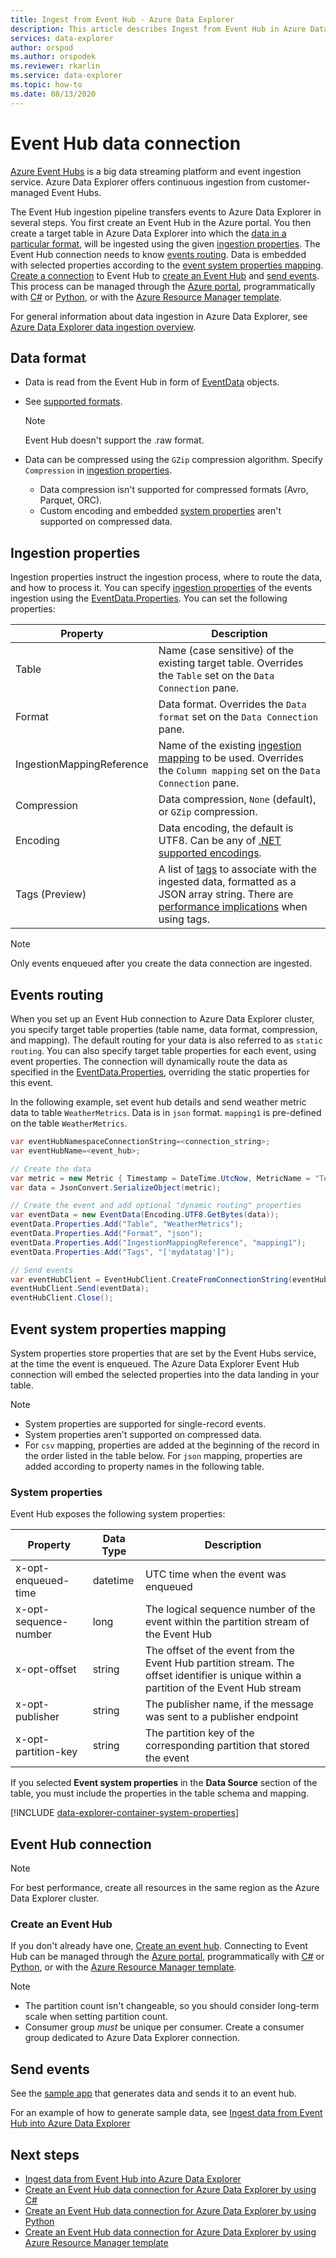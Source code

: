 ```yaml
---
title: Ingest from Event Hub - Azure Data Explorer
description: This article describes Ingest from Event Hub in Azure Data Explorer.
services: data-explorer
author: orspod
ms.author: orspodek
ms.reviewer: rkarlin
ms.service: data-explorer
ms.topic: how-to
ms.date: 08/13/2020
---
```

# Event Hub data connection

[Azure Event Hubs](/azure/event-hubs/event-hubs-about) is a big data streaming platform and event ingestion service. Azure Data Explorer offers continuous ingestion from customer-managed Event Hubs.

The Event Hub ingestion pipeline transfers events to Azure Data Explorer in several steps. You first create an Event Hub in the Azure portal. You then create a target table in Azure Data Explorer into which the [data in a particular format](#data-format), will be ingested using the given [ingestion properties](#ingestion-properties). The Event Hub connection needs to know [events routing](#events-routing). Data is embedded with selected properties according to the [event system properties mapping](#event-system-properties-mapping). [Create a connection](#event-hub-connection) to Event Hub to [create an Event Hub](#create-an-event-hub) and [send events](#send-events). This process can be managed through the [Azure portal](ingest-data-event-hub.md), programmatically with [C#](data-connection-event-hub-csharp.md) or [Python](data-connection-event-hub-python.md), or with the [Azure Resource Manager template](data-connection-event-hub-resource-manager.md).

For general information about data ingestion in Azure Data Explorer, see [Azure Data Explorer data ingestion overview](ingest-data-overview.md).

## Data format

* Data is read from the Event Hub in form of [EventData](/dotnet/api/microsoft.servicebus.messaging.eventdata?view=azure-dotnet) objects.
* See [supported formats](ingestion-supported-formats.md).
    > [!NOTE]
    > Event Hub doesn't support the .raw format.

* Data can be compressed using the `GZip` compression algorithm. Specify `Compression` in [ingestion properties](#ingestion-properties).
   * Data compression isn't supported for compressed formats (Avro, Parquet, ORC).
   * Custom encoding and embedded [system properties](#event-system-properties-mapping) aren't supported on compressed data.
  
## Ingestion properties

Ingestion properties instruct the ingestion process, where to route the data, and how to process it. You can specify [ingestion properties](ingestion-properties.md) of the events ingestion using the [EventData.Properties](/dotnet/api/microsoft.servicebus.messaging.eventdata.properties?view=azure-dotnet#Microsoft_ServiceBus_Messaging_EventData_Properties). You can set the following properties:

|Property |Description|
|---|---|
| Table | Name (case sensitive) of the existing target table. Overrides the `Table` set on the `Data Connection` pane. |
| Format | Data format. Overrides the `Data format` set on the `Data Connection` pane. |
| IngestionMappingReference | Name of the existing [ingestion mapping](kusto/management/create-ingestion-mapping-command.md) to be used. Overrides the `Column mapping` set on the `Data Connection` pane.|
| Compression | Data compression, `None` (default), or `GZip` compression.|
| Encoding | Data encoding, the default is UTF8. Can be any of [.NET supported encodings](/dotnet/api/system.text.encoding?view=netframework-4.8#remarks). |
| Tags (Preview) | A list of [tags](kusto/management/extents-overview.md#extent-tagging) to associate with the ingested data, formatted as a JSON array string. There are [performance implications](kusto/management/extents-overview.md#performance-notes-1) when using tags. |

<!--| Database | Name of the existing target database.|-->
<!--| Tags | String representing [tags](/azure/kusto/management/extents-overview#extent-tagging) that will be attached to resulting extent. |-->

> [!NOTE]
> Only events enqueued after you create the data connection are ingested.

## Events routing

When you set up an Event Hub connection to Azure Data Explorer cluster, you specify target table properties (table name, data format, compression, and mapping). The default routing for your data is also referred to as `static routing`.
You can also specify target table properties for each event, using event properties. The connection will dynamically route the data as specified in the [EventData.Properties](/dotnet/api/microsoft.servicebus.messaging.eventdata.properties?view=azure-dotnet#Microsoft_ServiceBus_Messaging_EventData_Properties), overriding the static properties for this event.

In the following example, set event hub details and send weather metric data to table `WeatherMetrics`.
Data is in `json` format. `mapping1` is pre-defined on the table `WeatherMetrics`.

```csharp
var eventHubNamespaceConnectionString=<connection_string>;
var eventHubName=<event_hub>;

// Create the data
var metric = new Metric { Timestamp = DateTime.UtcNow, MetricName = "Temperature", Value = 32 }; 
var data = JsonConvert.SerializeObject(metric);

// Create the event and add optional "dynamic routing" properties
var eventData = new EventData(Encoding.UTF8.GetBytes(data));
eventData.Properties.Add("Table", "WeatherMetrics");
eventData.Properties.Add("Format", "json");
eventData.Properties.Add("IngestionMappingReference", "mapping1");
eventData.Properties.Add("Tags", "['mydatatag']");

// Send events
var eventHubClient = EventHubClient.CreateFromConnectionString(eventHubNamespaceConnectionString, eventHubName);
eventHubClient.Send(eventData);
eventHubClient.Close();
```

## Event system properties mapping

System properties store properties that are set by the Event Hubs service, at the time the event is enqueued. The Azure Data Explorer Event Hub connection will embed the selected properties into the data landing in your table.

> [!Note]
> * System properties are supported for single-record events.
> * System properties aren't supported on compressed data.
> * For `csv` mapping, properties are added at the beginning of the record in the order listed in the table below. For `json` mapping, properties are added according to property names in the following table.

### System properties

Event Hub exposes the following system properties:

|Property |Data Type |Description|
|---|---|---|
| x-opt-enqueued-time |datetime | UTC time when the event was enqueued |
| x-opt-sequence-number |long | The logical sequence number of the event within the partition stream of the Event Hub
| x-opt-offset |string | The offset of the event from the Event Hub partition stream. The offset identifier is unique within a partition of the Event Hub stream |
| x-opt-publisher |string | The publisher name, if the message was sent to a publisher endpoint |
| x-opt-partition-key |string |The partition key of the corresponding partition that stored the event |

If you selected **Event system properties** in the **Data Source** section of the table, you must include the properties in the table schema and mapping.

[!INCLUDE [data-explorer-container-system-properties](includes/data-explorer-container-system-properties.md)]

## Event Hub connection

> [!Note]
> For best performance, create all resources in the same region as the Azure Data Explorer cluster.

### Create an Event Hub

If you don't already have one, [Create an event hub](/azure/event-hubs/event-hubs-create). Connecting to Event Hub can be managed through the [Azure portal](ingest-data-event-hub.md), programmatically with [C#](data-connection-event-hub-csharp.md) or [Python](data-connection-event-hub-python.md), or with the [Azure Resource Manager template](data-connection-event-hub-resource-manager.md).


> [!Note]
> * The partition count isn't changeable, so you should consider long-term scale when setting partition count.
> * Consumer group *must* be unique per consumer. Create a consumer group dedicated to Azure Data Explorer connection.

## Send events

See the [sample app](https://github.com/Azure-Samples/event-hubs-dotnet-ingest) that generates data and sends it to an event hub.

For an example of how to generate sample data, see [Ingest data from Event Hub into Azure Data Explorer](ingest-data-event-hub.md#generate-sample-data)

## Next steps

* [Ingest data from Event Hub into Azure Data Explorer](ingest-data-event-hub.md)
* [Create an Event Hub data connection for Azure Data Explorer by using C#](data-connection-event-hub-csharp.md)
* [Create an Event Hub data connection for Azure Data Explorer by using Python](data-connection-event-hub-python.md)
* [Create an Event Hub data connection for Azure Data Explorer by using Azure Resource Manager template](data-connection-event-hub-resource-manager.md)